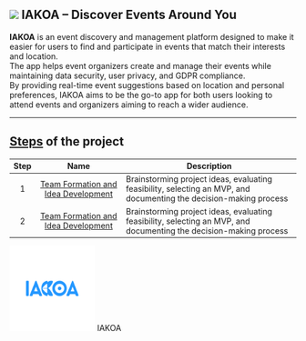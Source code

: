 
## <img src="https://i.ibb.co/prz5FVC4/logo-iakoa.png" height='25'/> IAKOA – Discover Events Around You

**IAKOA** is an event discovery and management platform designed to make it easier for users to find and participate in events that match their interests and location.
<br>The app helps event organizers create and manage their events while maintaining data security, user privacy, and GDPR compliance.<br>
By providing real-time event suggestions based on location and personal preferences, IAKOA aims to be the go-to app for both users looking to attend events and organizers aiming to reach a wider audience.

---

## [Steps](https://github.com/vlldnt/Portfolio-IAKOA/tree/main/doc) of the project


| Step |                                                                 Name                                                                  | Description                                                                                                         |
| :--: | :-----------------------------------------------------------------------------------------------------------------------------------: | ------------------------------------------------------------------------------------------------------------------- |
|  1   | [Team Formation and Idea Development](https://github.com/vlldnt/Portfolio-IAKOA/blob/main/doc/0-Team_Formation-and_Idea_Development.md) | Brainstorming project ideas, evaluating feasibility, selecting an MVP, and documenting the decision-making process |
|   2    |   [Team Formation and Idea Development](https://github.com/vlldnt/Portfolio-IAKOA/blob/main/doc/1-Project_Charter_Development.md) | Brainstorming project ideas, evaluating feasibility, selecting an MVP, and documenting the decision-making process  |  

<img src="https://raw.githubusercontent.com/vlldnt/Portfolio-IAKOA/72ed5c45476e26df252f76b8849d7b2d625054d6/doc/images/iakoa-upper-case.svg" height='150'/> IAKOA
